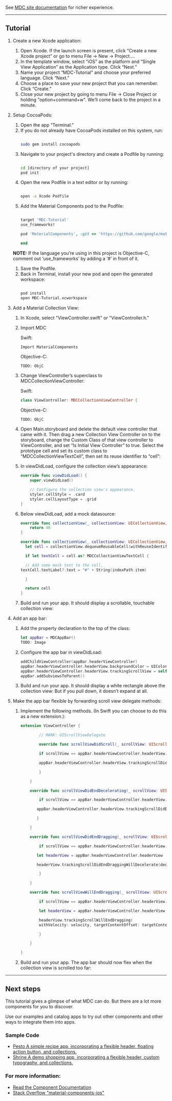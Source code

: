 <!--{% if site.link_to_site == "true" %}-->
See <a href="https://material-ext.appspot.com/mdc-ios-preview/">MDC site documentation</a> for richer experience.
<!--{% else %}See <a href="https://github.com/google/material-components-ios">GitHub</a> for README documentation.{% endif %}-->

---


## Tutorial



1.  Create a new Xcode application:
    1.  Open Xcode. If the launch screen is present, click “Create a new Xcode project” or go to menu File -> New -> Project….
    1.  In the template window, select “iOS” as the platform and “Single View Application” as the Application type. Click “Next.”
    1.  Name your project “MDC-Tutorial” and choose your preferred language. Click “Next.”
    1.  Choose a place to save your new project that you can remember. Click “Create.”
    1.  Close your new project by going to menu File -> Close Project or holding "option+command+w". We’ll come back to the project in a minute.
1.  Setup CocoaPods:
    1.  Open the app “Terminal.”
    1.  If you do not already have CocoaPods installed on this system, run:
        ~~~ bash
        
        sudo gem install cocoapods
        ~~~
    1.  Navigate to your project's directory and create a Podfile by running:
        ~~~ bash
        
        cd [directory of your project]
        pod init
        ~~~ 
    1.  Open the new Podfile in a text editor or by running:
        ~~~ bash
        
        open -a Xcode Podfile
        ~~~
    1.  Add the Material Components pod to the Podfile:
        ~~~ ruby
        
        target 'MDC-Tutorial' 
        use_frameworks!
    
        pod 'MaterialComponents', :git => 'https://github.com/google/material-components-ios.git'
    
        end
        ~~~ 
    **NOTE:** If the language you’re using in this project is Objective-C, comment out ‘use_frameworks’ by adding a ‘#’ in front of it.
    1.  Save the Podfile.
    1.  Back in Terminal, install your new pod and open the generated workspace:
        ~~~ bash
        
        pod install
        open MDC-Tutorial.xcworkspace
        ~~~


3.  Add a Material Collection View:
    1.  In Xcode, select "ViewController.swift" or "ViewController.h." 

    1.  Import MDC
    
        Swift:
        ~~~ swift
        Import MaterialComponents
        ~~~
        Objective-C:
        ~~~ objc
        TODO: ObjC
        ~~~
        
    1.  Change ViewController’s superclass to MDCCollectionViewController:
    
        Swift:
        ~~~ swift
        class ViewController: MDCCollectionViewController {
        ~~~
        Objective-C:
        ~~~ objc
        TODO: ObjC
        ~~~

    1.  Open Main.storyboard and delete the default view controller that came with it. Then drag a new Collection View Controller on to the storyboard, change the Custom Class of that view controller to ViewController, and set “Is Initial View Controller” to true. 
    Select the prototype cell and set its custom class to “MDCCollectionViewTextCell”, 
    then set its reuse identifier to “cell”:

    1.  In viewDidLoad, configure the collection view’s appearance:
        ~~~swift
        override func viewDidLoad() {
            super.viewDidLoad()
    
            // Configure the collection view's appearance.
            styler.cellStyle = .card
            styler.cellLayoutType = .grid
        }
        ~~~
        
    1.  Below viewDidLoad, add a mock datasource:
        ~~~ swift
        override func collectionView(_ collectionView: UICollectionView, numberOfItemsInSection section: Int) -> Int {
            return 40
        }
    
        override func collectionView(_ collectionView: UICollectionView, cellForItemAt indexPath: IndexPath) -> UICollectionViewCell {
          let cell = collectionView.dequeueReusableCell(withReuseIdentifier: "cell", for: indexPath)
    
          if let textCell = cell as? MDCCollectionViewTextCell {
    
          // Add some mock text to the cell.
        textCell.textLabel?.text = "#" + String(indexPath.item)
    
          }
    
          return cell
        }
        ~~~
        
    1.  Build and run your app. It should display a scrollable, touchable collection view:


4.  Add an app bar:
    1.  Add the property declaration to the top of the class:
        ~~~ swift
        let appBar = MDCAppBar()
        TODO: Image
        ~~~

    1.  Configure the app bar in viewDidLoad:
        ~~~ swift
        addChildViewController(appBar.headerViewController)
        appBar.headerViewController.headerView.backgroundColor = UIColor.white
        appBar.headerViewController.headerView.trackingScrollView = self.collectionView
        appBar.addSubviewsToParent()
        ~~~
        
    1.  Build and run your app. It should display a white rectangle above the collection view: But if you pull down, it doesn’t expand at all.

1.  Make the app bar flexible by forwarding scroll view delegate methods:
    1.  Implement the following methods. (In Swift you can choose to do this as a new extension.):
        ~~~swift
        extension ViewController {
    
                // MARK: UIScrollViewDelegate
    
                override func scrollViewDidScroll(_ scrollView: UIScrollView) {

                if scrollView == appBar.headerViewController.headerView.trackingScrollView {

                appBar.headerViewController.headerView.trackingScrollDidScroll()

                }

            }

            override func scrollViewDidEndDecelerating(_ scrollView: UIScrollView) {

                if scrollView == appBar.headerViewController.headerView.trackingScrollView {

               appBar.headerViewController.headerView.trackingScrollDidEndDecelerating()

               }

            }

            override func scrollViewDidEndDragging(_ scrollView: UIScrollView, willDecelerate decelerate: Bool) {

                if scrollView == appBar.headerViewController.headerView.trackingScrollView {

               let headerView = appBar.headerViewController.headerView

               headerView.trackingScrollDidEndDraggingWillDecelerate(decelerate)

                }

            }
    
            override func scrollViewWillEndDragging(_ scrollView: UIScrollView, withVelocity velocity: CGPoint, targetContentOffset: UnsafeMutablePointer<CGPoint>) {

                if scrollView == appBar.headerViewController.headerView.trackingScrollView {

                let headerView = appBar.headerViewController.headerView

                headerView.trackingScrollWillEndDragging(
                withVelocity: velocity, targetContentOffset: targetContentOffset)

                }

            }

        }
        ~~~

    2. Build and run your app. The app bar should now flex when the collection view is scrolled too far:



---


## **Next steps**

This tutorial gives a glimpse of what MDC can do. But there are a lot more components for you to discover.

Use our examples and catalog apps to try out other components and other ways to integrate them into apps.

### Sample Code



*   [Pesto A simple recipe app, incorporating a flexible header, floating action button, and collections.](https://github.com/google/material-components-ios/tree/master/demos/Pesto)
*   [Shrine A demo shopping app, incorporating a flexible header, custom typography, and collections.](https://github.com/google/material-components-ios/tree/master/demos/Shrine)

### For more information:



*   [Read the Component Documentation](https://github.com/google/material-components-ios/blob/develop/howto/tutorial/%7B%7B%20site.folder%20%7D%7D/components)
*   [Stack Overflow "material-components-ios"](http://stackoverflow.com/questions/tagged/material-components-ios)
